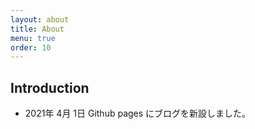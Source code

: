 ```yaml
---
layout: about
title: About
menu: true
order: 10
---
```


## Introduction

* 2021年 4月 1日 Github pages にブログを新設しました。

